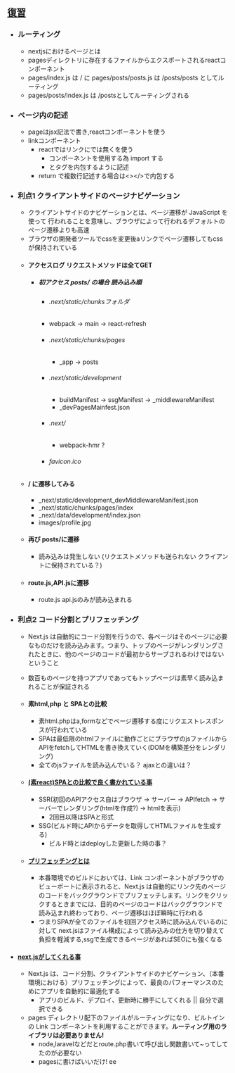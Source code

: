 ## [復習](https://qiita.com/thesugar/items/01896c1faa8241e6b1bc)
  - ### ルーティング
    - nextjsにおけるページとは
    - pagesディレクトリに存在するファイルからエクスポートされるreactコンポーネント
    - pages/index.js は / に pages/posts/posts.js は /posts/posts としてルーティング
    - pages/posts/index.js は /postsとしてルーティングされる
  - ### ページ内の記述
    - pageはjsx記法で書き,reactコンポーネントを使う
    - linkコンポーネント
      - reactではリンクに<a>では無く<link>を使う
        - <link>コンポーネントを使用する為 import する
        - <Link href=""><a></a></Link>と<a>タグを内包するように記述
      - return で複数行記述する場合は<></>で内包する
  - ### 利点1 クライアントサイドのページナビゲーション
      - クライアントサイドのナビゲーションとは、ページ遷移が JavaScript を使って 行われることを意味し、ブラウザによって行われるデフォルトのページ遷移よりも高速
      - ブラウザの開発者ツールでcssを変更後aリンクでページ遷移してもcssが保持されている
    - #### アクセスログ リクエストメソッドは全てGET
      - ##### 初アクセス posts/ の場合 読み込み順
        - ###### .next/static/chunksフォルダ
        - webpack → main → react-refresh
        - ###### .next/static/chunks/pages
          - _app → posts
        - ###### .next/static/development
          - buildManifest → ssgManifest → _middlewareManifest
          - _devPagesMainfest.json
        - ###### .next/
          - webpack-hmr ?
        - ###### favicon.ico
    - #### / に遷移してみる
      - _next/static/development_devMiddlewareManifest.json
      - _next/static/chunks/pages/index
      - _next/data/development/index.json
      - images/profile.jpg
    - #### 再び posts/に遷移
      - 読み込みは発生しない (リクエストメソッドも送られない クライアントに保持されている？)
    - #### route.js,API.jsに遷移
      - route.js api.jsのみが読み込まれる

  - ### 利点2 コード分割とプリフェッチング
    - Next.js は自動的にコード分割を行うので、各ページはそのページに必要なものだけを読み込みます。つまり、トップのページがレンダリングされたときに、他のページのコードが最初からサーブされるわけではないということ
    - 数百ものページを持つアプリであってもトップページは素早く読み込まれることが保証される

    - #### 素html,php と SPAとの比較
      - 素html.phpはa,formなどでページ遷移する度にリクエストレスポンスが行われている
      - SPAは最低限のhtmlファイルに動作ごとにブラウザのjsファイルからAPIをfetchしてHTMLを書き換えていく(DOMを構築差分をレンダリング)
      - 全てのjsファイルを読み込んでいる？ ajaxとの違いは？
    - #### [(素react)SPAとの比較で良く書かれている事](https://shimablogs.com/spa-ssr-ssg-difference#toc9)
      - SSR(初回のAPIアクセス自はブラウザ → サーバー → APIfetch → サーバーでレンダリング(htmlを作成?) → htmlを表示)
        - 2回目以降はSPAと形式
      - SSG(ビルド時にAPIからデータを取得してHTMLファイルを生成する)
        - ビルド時とはdeployした更新した時の事？
    - #### [プリフェッチングとは](https://www.google.com/search?q=%E3%83%97%E3%83%AA%E3%83%95%E3%82%A7%E3%83%83%E3%83%81&sxsrf=ALiCzsYakKgCc10HMoAf8LXZKYqKCuc26A:1653818018350&tbm=isch&source=iu&ictx=1&vet=1&fir=RTD-dJV4LTECDM%252CPgLIJs0s-MbCzM%252C_%253BmVNx4BYTusdFZM%252CBUrLO3zz-upJaM%252C_&usg=AI4_-kQL0iIhKyPvESYyv80KKHHvjl5jnw&sa=X&ved=2ahUKEwjR1YacuIT4AhVXmFYBHWucA9YQ_h16BAgiEAE&biw=1920&bih=937&dpr=1#imgrc=RTD-dJV4LTECDM)
      - 本番環境でのビルドにおいては、Link コンポーネントがブラウザのビューポートに表示されると、Next.js は自動的にリンク先のページのコードをバックグラウンドでプリフェッチします。リンクをクリックするときまでには、目的のページのコードはバックグラウンドで読み込まれ終わっており、ページ遷移はほぼ瞬時に行われる
      - つまりSPAが全てのファイルを初回アクセス時に読み込んでいるのに対して
      next.jsはファイル構成によって読み込みの仕方を切り替えて負担を軽減する,ssgで生成できるページがあればSEOにも強くなる
  - #### [next.jsがしてくれる事](https://qiita.com/thesugar/items/01896c1faa8241e6b1bc#%E3%82%B5%E3%83%9E%E3%83%AA%E3%83%BC)
    - Next.js は、コード分割、クライアントサイドのナビゲーション、（本番環境における）プリフェッチングによって、最良のパフォーマンスのためにアプリを自動的に最適化する
      - アプリのビルド、デプロイ、更新時に勝手にしてくれる || 自分で選択できる
    - pages ディレクトリ配下のファイルがルーティングになり、ビルトインの Link コンポーネントを利用することができます。**ルーティング用のライブラリは必要ありません!**
      - node,laravelなどだとroute.php書いて呼び出し関数書いて~ってしてたのが必要ない
      - pagesに書けばいいだけ! ee